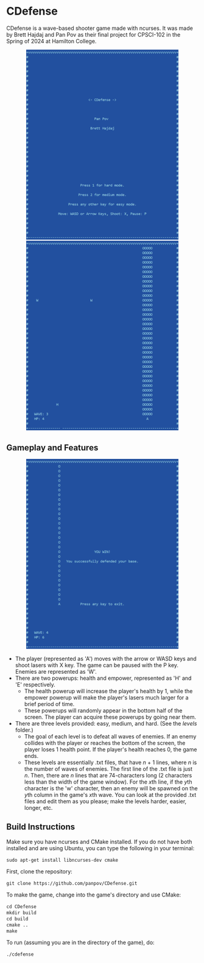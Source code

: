 # CDefense
CDefense is a wave-based shooter game made with ncurses. It was made by Brett Hajdaj and Pan Pov as their final project for CPSCI-102 in the Spring of 2024 at Hamilton College.

<p align="center">
  <img src="https://github.com/panpov/CDefense/blob/main/images/titlescreen.png" width="400" alt="game preview">
  <img src="https://github.com/panpov/CDefense/blob/main/images/preview.png" width="400" alt="title screen">
</p>

## Gameplay and Features

<p align="center">
  <img src="https://github.com/panpov/CDefense/blob/main/images/winscreen.png" width="400" alt="win screen">
</p>

- The player (represented as 'A') moves with the arrow or WASD keys and shoot lasers with X key. The game can be paused with the P key. Enemies are represented as 'W'.
- There are two powerups: health and empower, represented as 'H' and 'E' respectively.
  - The health powerup will increase the player's health by 1, while the empower powerup will make the player's lasers much larger for a brief period of time.
  - These powerups will randomly appear in the bottom half of the screen. The player can acquire these powerups by going near them.
- There are three levels provided: easy, medium, and hard. (See the *levels* folder.)
  - The goal of each level is to defeat all waves of enemies. If an enemy collides with the player or reaches the bottom of the screen, the player loses 1 health point. If the player's health reaches 0, the game ends.
  - These levels are essentially .txt files, that have *n* + 1 lines, where *n* is the number of waves of enemies. The first line of the .txt file is just *n*. Then, there are *n* lines that are 74-characters long (2 characters less than the width of the game window). For the *x*th line, if the *y*th character is the 'w' character, then an enemy will be spawned on the *y*th column in the game's *x*th wave. You can look at the provided .txt files and edit them as you please; make the levels harder, easier, longer, etc.
 
## Build Instructions
Make sure you have ncurses and CMake installed. If you do not have both installed and are using Ubuntu, you can type the following in your terminal:
```
sudo apt-get install libncurses-dev cmake
```
First, clone the repository:
```
git clone https://github.com/panpov/CDefense.git
```
To make the game, change into the game's directory and use CMake:
```
cd CDefense
mkdir build
cd build
cmake ..
make
```
To run (assuming you are in the directory of the game), do:
```
./cdefense
```
